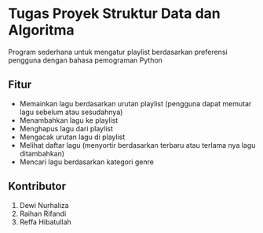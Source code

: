 # Tugas Proyek Struktur Data dan Algoritma
Program sederhana untuk mengatur playlist berdasarkan preferensi pengguna dengan bahasa pemograman Python

## Fitur 
- Memainkan lagu berdasarkan urutan playlist (pengguna dapat memutar lagu sebelum atau sesudahnya)
- Menambahkan lagu ke playlist
- Menghapus lagu dari playlist
- Mengacak urutan lagu di playlist
- Melihat daftar lagu (menyortir berdasarkan terbaru atau terlama nya lagu ditambahkan)
- Mencari lagu berdasarkan kategori genre

## Kontributor 
1. Dewi Nurhaliza
2. Raihan Rifandi
3. Reffa Hibatullah

